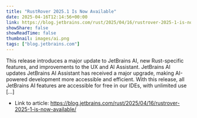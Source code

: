```yaml
---
title: "RustRover 2025.1 Is Now Available"
date: 2025-04-16T12:14:56+00:00
link: https://blog.jetbrains.com/rust/2025/04/16/rustrover-2025-1-is-now-available/
showShare: false
showReadTime: false
thumbnail: images/ai.png
tags: ["blog.jetbrains.com"]
---
```

This release introduces a major update to JetBrains AI, new Rust-specific features, and improvements to the UX and AI Assistant. JetBrains AI updates JetBrains AI Assistant has received a major upgrade, making AI-powered development more accessible and efficient. With this release, all JetBrains AI features are accessible for free in our IDEs, with unlimited use […]

- Link to article: https://blog.jetbrains.com/rust/2025/04/16/rustrover-2025-1-is-now-available/